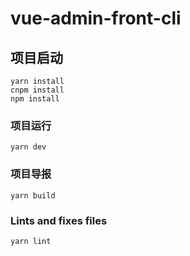 # vue-admin-front-cli

## 项目启动
```
yarn install
cnpm install
npm install
```

### 项目运行
```
yarn dev

```

### 项目导报
```
yarn build
```

### Lints and fixes files
```
yarn lint
```

